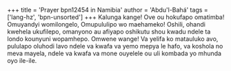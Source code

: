 +++
title = 'Prayer bpn12454 in Namibia'
author = 'Abdu'l-Bahá'
tags = ['lang-hz', 'bpn-unsorted']
+++
Kalunga kange! Ove ou hokufapo omatimba! Omuyandyi womilongelo, Omupululipo wo maehameko! 
	Oshili, ohandi kwehela ukufilepo, omanyono au afiyapo oshikutu shou kwadu ndele ta londo kounyuni wopamhepo. 
	Omwene wange! Va yelifa ko matauluko avo, pululapo oluhodi lavo ndele va kwafa va yemo mepya le hafo, va koshola no meva mayela, ndele va kwafa va mone ouyelele ou uli kombada yo mhunda oyo ile-ile.
